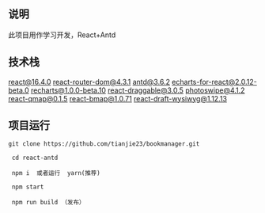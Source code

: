 ## 说明
此项目用作学习开发，React+Antd

## 技术栈

react@16.4.0
react-router-dom@4.3.1
antd@3.6.2
echarts-for-react@2.0.12-beta.0
recharts@1.0.0-beta.10
react-draggable@3.0.5
photoswipe@4.1.2
react-qmap@0.1.5
react-bmap@1.0.71
react-draft-wysiwyg@1.12.13

## 项目运行

```
git clone https://github.com/tianjie23/bookmanager.git

 cd react-antd

 npm i  或者运行  yarn(推荐)
  
 npm start

 npm run build （发布）
```
